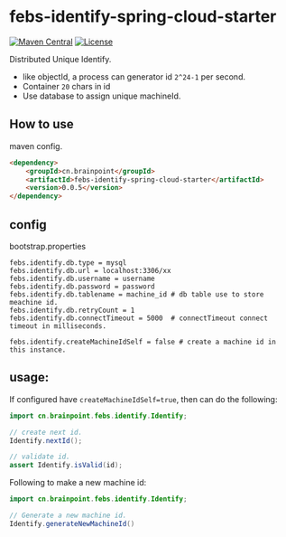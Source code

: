 
# febs-identify-spring-cloud-starter

[![Maven Central](https://maven-badges.herokuapp.com/maven-central/cn.brainpoint/febs-identify-spring-cloud-starter/badge.svg)](https://maven-badges.herokuapp.com/maven-central/cn.brainpoint/febs-identify-spring-cloud-starter/)
[![License](https://img.shields.io/github/license/brainpoint/febs-identify-spring-cloud-starter)](https://opensource.org/licenses/MIT)

Distributed Unique Identify.

- like objectId, a process can generator id `2^24-1` per second.
- Container `20` chars in id
- Use database to assign unique machineId.

## How to use

maven config.

```html
<dependency>
    <groupId>cn.brainpoint</groupId>
    <artifactId>febs-identify-spring-cloud-starter</artifactId>
    <version>0.0.5</version>
</dependency>
```

## config

bootstrap.properties

```properties
febs.identify.db.type = mysql
febs.identify.db.url = localhost:3306/xx
febs.identify.db.username = username
febs.identify.db.password = password
febs.identify.db.tablename = machine_id # db table use to store meachine id.
febs.identify.db.retryCount = 1
febs.identify.db.connectTimeout = 5000  # connectTimeout connect timeout in milliseconds.

febs.identify.createMachineIdSelf = false # create a machine id in this instance.
```

## usage:

If configured have `createMachineIdSelf=true`, then can do the following:

```java
import cn.brainpoint.febs.identify.Identify;

// create next id.
Identify.nextId();

// validate id.
assert Identify.isValid(id);
```

Following to make a new machine id:

```java
import cn.brainpoint.febs.identify.Identify;

// Generate a new machine id.
Identify.generateNewMachineId()
```
